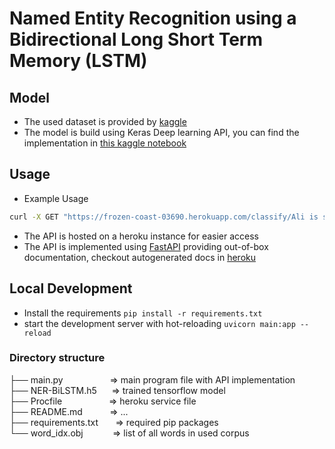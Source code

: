 # Named Entity Recognition using a Bidirectional Long Short Term Memory (LSTM)

## Model

- The used dataset is provided by [kaggle](https://kutt.it/udr2g1)
- The model is build using Keras Deep learning API, you can find the implementation in [this
  kaggle notebook](https://kutt.it/bW4pgW)

## Usage

- Example Usage

```bash
curl -X GET "https://frozen-coast-03690.herokuapp.com/classify/Ali is swimming"
```

- The API is hosted on a heroku instance for easier access
- The API is implemented using [FastAPI](https://fastapi.tiangolo.com/) providing out-of-box documentation, checkout
  autogenerated docs in [heroku](https://frozen-coast-03690.herokuapp.com/docs)

## Local Development

- Install the requirements `pip install -r requirements.txt`
- start the development server with hot-reloading `uvicorn main:app --reload`

### Directory structure

├── main.py &nbsp;&nbsp;&nbsp;&nbsp;&nbsp;&nbsp;&nbsp;&nbsp;&nbsp;&nbsp;&nbsp;&nbsp;&nbsp;&nbsp;&nbsp;&nbsp;&nbsp;&nbsp;=> main program file with API implementation <br>
├── NER-BiLSTM.h5 &nbsp;&nbsp;&nbsp;&nbsp;&nbsp;=> trained tensorflow model <br>
├── Procfile &nbsp;&nbsp;&nbsp;&nbsp;&nbsp;&nbsp;&nbsp;&nbsp;&nbsp;&nbsp;&nbsp;&nbsp;&nbsp;&nbsp;&nbsp;&nbsp;&nbsp;&nbsp;=> heroku service file <br>
├── README.md &nbsp;&nbsp;&nbsp;&nbsp;&nbsp;&nbsp;&nbsp;&nbsp;&nbsp;&nbsp;=> ... <br>
├── requirements.txt &nbsp;&nbsp;&nbsp;&nbsp;&nbsp;&nbsp;=> required pip packages <br>
└── word_idx.obj &nbsp;&nbsp;&nbsp;&nbsp;&nbsp;&nbsp;&nbsp;&nbsp;&nbsp;&nbsp;&nbsp;=> list of all words in used corpus <br>

